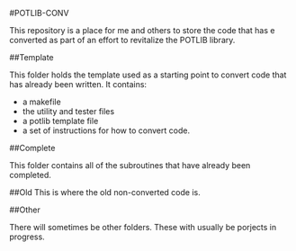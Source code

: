 #POTLIB-CONV

This repository is a place for me and others to store the code that has e converted as part of an effort to revitalize the POTLIB library.

##Template

This folder holds the template used as a starting point to convert code that has already been written. It contains:

* a makefile
* the utility and tester files
* a potlib template file
* a set of instructions for how to convert code.

##Complete

This folder contains all of the subroutines that have already been completed.

##Old
This is where the old non-converted code is.

##Other

There will sometimes be other folders. These with usually be porjects in progress.
